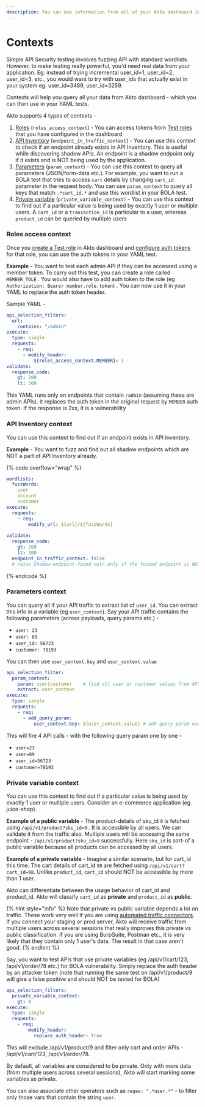 ```yaml
---
description: You can use information from all of your Akto dashboard in your YAML test.
---
```


# Contexts

Simple API Security testing involves fuzzing API with standard wordlists. However, to make testing really powerful, you'd need real data from your application. Eg. instead of trying incremental user\_id=1, user\_id=2, user\_id=3, etc., you would want to try with user\_ids that actually exist in your system eg. user\_id=3489, user\_id=3259.&#x20;

Contexts will help you query all your data from Akto dashboard - which you can then use in your YAML tests.&#x20;

Akto supports 4 types of contexts -&#x20;

1. [Roles](contexts.md#roles-access-context) (`roles_access_context`) - You can access tokens from [Test roles](../../../api-security-testing/concepts/test-role.md) that you have configured in the dashboard
2. [API Inventory](contexts.md#api-inventory-context) (`endpoint_in_traffic_context`) - You can use this context to check if an endpoint already exists in API Inventory. This is useful while discovering shadow APIs. An endpoint is a shadow endpoint only if it exists and is NOT being used by the application.&#x20;
3. [Parameters](contexts.md#parameters-context) (`param_context`) - You can use this context to query all parameters (JSON/form-data etc.). For example, you want to run a BOLA test that tries to access `cart` details by changing `cart_id` parameter in the request body. You can use `param_context` to query all keys that match `.*cart_id.*` and use this wordlist in your BOLA test.&#x20;
4. [Private variable](contexts.md#private-variable-context) (`private_variable_context)` - You can use this context to find out if a particular value is being used by exactly 1 user or multiple users. A `cart_id` or a `transaction_id` is particular to a user, whereas `product_id` can be queried by multiple users

### Roles access context

Once you [create a Test role](../../../api-security-testing/how-to/create-a-test-role.md) in Akto dashboard and [configure auth tokens](../../../api-security-testing/how-to/create-a-test-role.md#adding-auth-token-for-role) for that role, you can use the auth tokens in your YAML test.&#x20;

**Example** - You want to test each admin API if they can be accessed using a member token. To carry out this test, you can create a role called `MEMBER_TOLE` . You would also have to add auth token to the role (eg `Authorization: Bearer member.role.token`)  . You can now use it in your YAML to replace the auth token header.

Sample YAML -&#x20;

```yaml
api_selection_filters:
  url:
    contains: "/admin"
execute:
  type: single
  requests:
    - req:
      - modify_header:
          ${roles_access_context.MEMBER}: 1       
validate:
  response_code:
    gt: 200
    lt: 300          

```

This YAML runs only on endpoints that contain `/admin` (assuming these are admin APIs). It replaces the auth token in the original request by `MEMBER` auth token. If the response is 2xx, it is a vulnerability

### API Inventory context

You can use this context to find out if an endpoint exists in API Inventory.&#x20;

**Example** - You want to fuzz and find out all shadow endpoints which are NOT a part of API Inventory already.

{% code overflow="wrap" %}
```yaml
wordlists:
  fuzzWords:
    user
    account
    customer
execute:
  requests:
    - req:
        modify_url: ${url}/${fuzzWords}
        
validate:
  response_code:
    gt: 200
    lt: 300
  endpoint_in_traffic_context: false   
  # raise Shadow-endpoint-found vuln only if the fuzzed endpoint is NOT in API Inventory
```
{% endcode %}

### Parameters context

You can query all if your API traffic to extract list of `user_id`. You can extract this info in a variable (eg `user_context`). Say your API traffic contains the following parameters (across payloads, query params etc.) -&#x20;

* `user: 23`
* `user: 89`
* `user_id: 56723`
* `customer: 78193`

You can then use `user_context.key` and `user_context.value`

```yaml
api_selection_filter:
  param_context:
    param: user|customer    # find all user or customer values from API traffic.
    extract: user_context
execute:
  type: single
  requests:
    - req:
      - add_query_param:
          user_context.key: ${user_context.value} # add query param user=123 
```

This will fire 4 API calls - with the following query param one by one -&#x20;

* `user=23`
* `user=89`
* `user_id=56723`
* `customer=78193`

### Private variable context

You can use this context to find out if a particular value is being used by exactly 1 user or multiple users. Consider an e-commerce application (eg juice-shop).&#x20;

**Example of a public variable** - The product-details of sku\_id `9` is fetched using `/api/v1/product?sku_id=9` . It is accessible by all users. We can validate it from the traffic also. Multiple users will be accessing the same endpoint -  `/api/v1/product?sku_id=9` successfully. Here `sku_id` is sort-of a public variable because all products can be accessed by all users.&#x20;

**Example of a private variable** - Imagine a similar scenario, but for cart\_id this time. The cart details of cart\_id `98` are fetched using `/api/v1/cart?cart_id=98`. Unlike `product_id`, `cart_id` should NOT be accessible by more than 1 user.&#x20;

Akto can differentiate between the usage behavior of cart\_id and product\_id. Akto will classify `cart_id` as **private** and `product_id` as **public**.&#x20;

{% hint style="info" %}
Note that private vs public variable depends a lot on traffic. These work very well if you are using [automated traffic connectors](../../../traffic-connections/traffic-data-sources/#fully-automated-connectors-for-self-hosted-plan). If you connect your staging or prod server, Akto will receive traffic from multiple users across several sessions that really improves this private vs public classification. If you are using BurpSuite, Postman etc., it is very likely that they contain only 1 user's data. The result in that case aren't good.&#x20;
{% endhint %}

Say, you want to test APIs that use private variables (eg /api/v1/cart/123, /api/v1/order/78 etc.) for BOLA vulnerability. Simply replace the auth header by an attacker token (note that running the same test on /api/v1/product/9 will give a false positive and should NOT be tested for BOLA)

```yaml
api_selection_filters:
  private_variable_context:
    gt: 0
execute:
  type: single
  requests:
    - req:
        modify_header:
          replace_auth_header: true

```

This will exclude /api/v1/product/9 and filter only cart and order APIs - /api/v1/cart/123, /api/v1/order/78.&#x20;

By default, all variables are considered to be private. Only with more data (from multiple users across several sessions), Akto will start marking some variables as private.&#x20;

You can also associate other operators such as `regex: ".*user.*"`  - to filter only those vars that contain the string `user`.&#x20;
